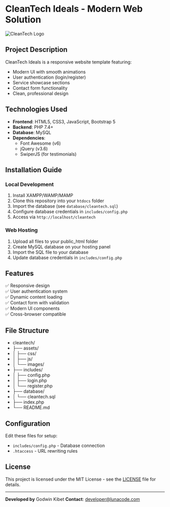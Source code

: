 # CleanTech Ideals - Modern Web Solution

![CleanTech Logo](<[assets/images/logo.png](https://www.pinterest.com/pin/10766486606004562/)>) <!-- Add your logo path -->

## Project Description

CleanTech Ideals is a responsive website template featuring:

- Modern UI with smooth animations
- User authentication (login/register)
- Service showcase sections
- Contact form functionality
- Clean, professional design

## Technologies Used

- **Frontend**: HTML5, CSS3, JavaScript, Bootstrap 5
- **Backend**: PHP 7.4+
- **Database**: MySQL
- **Dependencies**:
  - Font Awesome (v6)
  - jQuery (v3.6)
  - SwiperJS (for testimonials)

## Installation Guide

### Local Development

1. Install XAMPP/WAMP/MAMP
2. Clone this repository into your `htdocs` folder
3. Import the database (see `database/cleantech.sql`)
4. Configure database credentials in `includes/config.php`
5. Access via `http://localhost/cleantech`

### Web Hosting

1. Upload all files to your public_html folder
2. Create MySQL database on your hosting panel
3. Import the SQL file to your database
4. Update database credentials in `includes/config.php`

## Features

✅ Responsive design  
✅ User authentication system  
✅ Dynamic content loading  
✅ Contact form with validation  
✅ Modern UI components  
✅ Cross-browser compatible

## File Structure

- cleantech/
- ├── assets/
- │ ├── css/
- │ ├── js/
- │ └── images/
- ├── includes/
- │ ├── config.php
- │ ├── login.php
- │ └── register.php
- ├── database/
- │ └── cleantech.sql
- ├── index.php
- └── README.md

## Configuration

Edit these files for setup:

- `includes/config.php` - Database connection
- `.htaccess` - URL rewriting rules

## License

This project is licensed under the MIT License - see the [LICENSE](LICENSE) file for details.

---

**Developed by** Godwin Kibet
**Contact**: developer@lunacode.com
